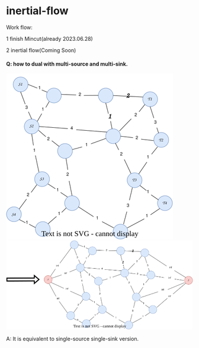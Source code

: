 # inertial-flow

Work flow:


1 finish Mincut(already 2023.06.28)

2 inertial flow(Coming Soon)


#### Q: how to dual with multi-source and multi-sink.
![](image/multi_sink_1.svg)
![](image/multi_sink_02.svg)


A: It is equivalent to single-source single-sink version.